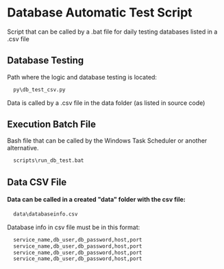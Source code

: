 
# Database Automatic Test Script
Script that can be called by a .bat file for daily testing databases listed in a .csv file





## Database Testing

Path where the logic and database testing is located:

```bash
  py\db_test_csv.py
```

Data is called by a .csv file in the data folder (as listed in source code)
## Execution Batch File

Bash file that can be called by the Windows Task Scheduler or another alternative.

```bash
  scripts\run_db_test.bat
```
    
## Data CSV File

#### Data can be called in a created "data" folder with the csv file:

```bash
  data\databaseinfo.csv
```
Database info in csv file must be in this format:

```bash
  service_name,db_user,db_password,host,port
  service_name,db_user,db_password,host,port
  service_name,db_user,db_password,host,port
  service_name,db_user,db_password,host,port
```